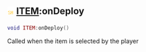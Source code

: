 ## ![shared](../../.gitbook/assets/shared.png) [ITEM](./readme/item.md):onDeploy

```lua
void ITEM:onDeploy()
```

Called when the item is selected by the player
